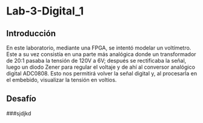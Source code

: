# Lab-3-Digital_1
## Introducción
En este laboratorio, mediante una FPGA, se intentó modelar un voltímetro. Este a su vez consistía en una parte más analógica donde un transformador de 20:1 pasaba la tensión de 120V a 6V; después se rectificaba la señal, luego un diodo Zener para regular el voltaje y de ahí al conversor analógico digital ADC0808. Esto nos permitirá volver la señal digital y, al procesarla en el embebido, visualizar la tensión en voltios.

## Desafío
###sjdjkd


